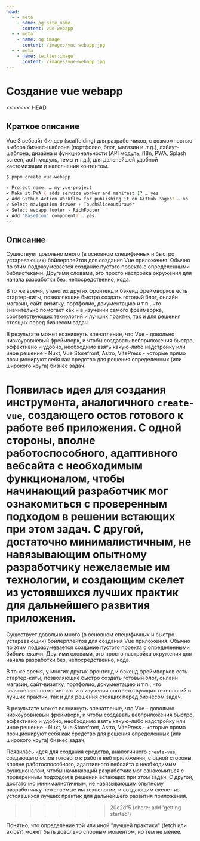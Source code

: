 ```yaml
---
head:
  - - meta
    - name: og:site_name
      content: vue-webapp
  - - meta
    - name: og:image
      content: /images/vue-webapp.jpg
  - - meta
    - name: twitter:image
      content: /images/vue-webapp.jpg
---
```


# Создание vue webapp

<<<<<<< HEAD
## Краткое описание

Vue 3 вебсайт билдер (scaffolding) для разработчиков, с возможностью выбора бизнес-шаблона (портфолио, блог, магазин и .т.д.), лэйаут-шаблона, дизайна и функциональности (API модуль, i18n, PWA, Splash screen, auth модуль, темы и т.д.), для дальнейшей удобной кастомизации и наполнения контентом.

```sh
$ pnpm create vue-webapp

✔ Project name: … my-vue-project
✔ Make it PWA ( adds service worker and manifest )? … yes
✔ Add Github Action Workflow for publishing it on GitHub Pages? … no
✔ Select navigation drawer › TouchSlideoutDrawer
✔ Select webapp footer › RichFooter
✔ Add 'BaseIcon' component? … yes
...
```

## Описание 

Существует довольно много (в основном специфичных и быстро устаревающих) бойлерплейтов для создания Vue приложения. Обычно по этим подразумевается создание пустого проекта с определенными библиотеками. Другими словами, это просто настройка окружения для начала разработки без, непосредственно, кода.

В то же время, у многих других фронтенд и бэкенд фреймворков есть стартер-киты, позволяющие быстро создать готовый блог, онлайн магазин, сайт-визитку, портфолио, документацию и т.п., что значительно помогает как и в изучении самого фреймворка, соответствующих технологий и лучших практик, так и для решения стоящих перед бизнесом задач.

В результате может возникнуть впечатление, что Vue - довольно низкоуровневый фреймворк, и чтобы создавать вебприложения быстро, эффективно и удобно, необходимо взять какую-либо надстройку или иное решение - Nuxt, Vue Storefront, Astro, VitePress - которые прямо позиционируют себя как средство для решения определенных (или широкого круга) бизнес задач.

Появилась идея для создания инструмента, аналогичного `create-vue`, создающего остов готового к работе веб приложения. С одной стороны, вполне работоспособного, адаптивного вебсайта с необходимым функционалом, чтобы начинающий разработчик мог ознакомиться с проверенным подходом в решении встающих при этом задач. С другой, достаточно минималистичным, не навязывающим опытному разработчику нежелаемые им технологии, и создающим скелет из устоявшихся лучших практик для дальнейшего развития приложения.
=======
Существует довольно много (в основном специфичных и быстро устаревающих) бойлерплейтов для создания Vue приложения. Обычно по этим подразумевается создание пустого проекта с определенными библиотеками. Другими словами, это просто настройка окружения для начала разработки без, непосредственно, кода.

В то же время, у многих других фронтенд и бэкенд фреймворков есть стартер-киты, позволяющие быстро создать готовый блог, онлайн магазин, сайт-визитку, портфолио, документацию и т.п., что значительно помогает как и в изучении соответствующих технологий и лучших практик, так и для решения стоящих перед бизнесом задач.

В результате может возникнуть впечатление, что Vue - довольно низкоуровневый фреймворк, и чтобы создавать вебприложения быстро, эффективно и удобно, необходимо взять какую-либо надстройку или иное решение - Nuxt, Vue Storefront, Astro, VitePress - которые прямо позиционируют себя как средство для решения определенных (или широкого круга) бизнес задач.

Появилась идея для создания средства, аналогичного `create-vue`, создающего остов готового к работе веб приложения, с одной стороны, вполне работоспособного, адаптивного вебсайта с необходимым функционалом, чтобы начинающий разработчик мог ознакомиться с проверенным подходом в решении встающих при этом задач. С другой, достаточно минималистичным, не навязывающим опытному разработчику нежелаемые им технологии, и создающим скелет из устоявшихся лучших практик для дальнейшего развития приложения.
>>>>>>> 20c2df5 (chore: add 'getting started')

Понятно, что определение той или иной "лучшей практики" (fetch или axios?) может быть довольно спорным моментом, но тем не менее.

